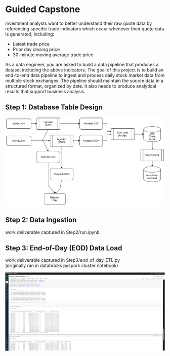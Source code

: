 # Guided Capstone

Investment analysts want to better understand their raw quote data by referencing specific trade indicators which occur whenever their quote data is generated, including:
- Latest trade price
- Prior day closing price
- 30-minute moving average trade price

As a data engineer, you are asked to build a data pipeline that produces a dataset including the above indicators. The goal of this project is to build an end-to-end data pipeline to ingest and process daily stock market data from multiple stock exchanges. The pipeline should maintain the source data in a structured format, organized by date. It also needs to produce analytical results that support business analysis.

## Step 1: Database Table Design

![alt text](https://github.com/conner-mcnicholas/TradingDB/blob/main/imgs/arch_diagram.png?raw=true)

## Step 2: Data Ingestion

work deliverable captured in Step2/run.ipynb

## Step 3: End-of-Day (EOD) Data Load

work deliverable captured in Step3/end_of_day_ETL.py <br>
(originally ran in databricks pyspark cluster notebook)

![alt text](https://github.com/conner-mcnicholas/TradingDB/blob/main/imgs/notebook_results.png?raw=true)
